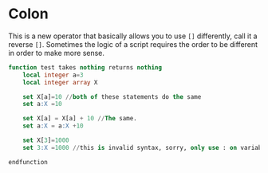 # Colon

This is a new operator that basically allows you to use `[]` differently, call it a reverse `[]`. Sometimes the logic of
a script requires the order to be different in order to make more sense.

```sql
function test takes nothing returns nothing
    local integer a=3
    local integer array X

    set X[a]=10 //both of these statements do the same
    set a:X =10

    set X[a] = X[a] + 10 //The same.
    set a:X = a:X +10

    set X[3]=1000
    set 3:X =1000 //this is invalid syntax, sorry, only use : on variables and stuff like that.

endfunction
```